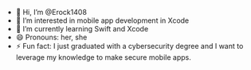- 👋 Hi, I’m @Erock1408
- 👀 I’m interested in mobile app development in Xcode
- 🌱 I’m currently learning Swift and Xcode
- 😄 Pronouns: her, she
- ⚡ Fun fact: I just graduated with a cybersecurity degree and I want to leverage my knowledge to make secure mobile apps.

<!---
Erock1408/Erock1408 is a ✨ special ✨ repository because its `README.md` (this file) appears on your GitHub profile.
You can click the Preview link to take a look at your changes.
--->
